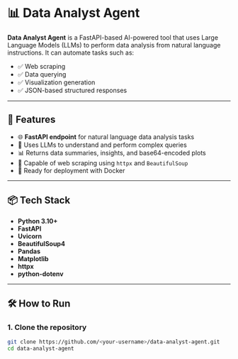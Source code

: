 # 📊 Data Analyst Agent

**Data Analyst Agent** is a FastAPI-based AI-powered tool that uses Large Language Models (LLMs) to perform data analysis from natural language instructions. It can automate tasks such as:

- ✅ Web scraping  
- ✅ Data querying  
- ✅ Visualization generation  
- ✅ JSON-based structured responses  

---

## 🚀 Features

- 🌐 **FastAPI endpoint** for natural language data analysis tasks  
- 🧠 Uses LLMs to understand and perform complex queries  
- 📊 Returns data summaries, insights, and base64-encoded plots  
- 🧹 Capable of web scraping using `httpx` and `BeautifulSoup`  
- 📁 Ready for deployment with Docker  

---

## 📦 Tech Stack

- **Python 3.10+**
- **FastAPI**
- **Uvicorn**
- **BeautifulSoup4**
- **Pandas**
- **Matplotlib**
- **httpx**
- **python-dotenv**

---

## 🛠️ How to Run

### 1. Clone the repository

```bash
git clone https://github.com/<your-username>/data-analyst-agent.git
cd data-analyst-agent
